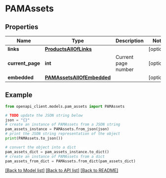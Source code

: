 # PAMAssets


## Properties

Name | Type | Description | Notes
------------ | ------------- | ------------- | -------------
**links** | [**ProductsAllOfLinks**](ProductsAllOfLinks.md) |  | [optional] 
**current_page** | **int** | Current page number | [optional] 
**embedded** | [**PAMAssetsAllOfEmbedded**](PAMAssetsAllOfEmbedded.md) |  | [optional] 

## Example

```python
from openapi_client.models.pam_assets import PAMAssets

# TODO update the JSON string below
json = "{}"
# create an instance of PAMAssets from a JSON string
pam_assets_instance = PAMAssets.from_json(json)
# print the JSON string representation of the object
print(PAMAssets.to_json())

# convert the object into a dict
pam_assets_dict = pam_assets_instance.to_dict()
# create an instance of PAMAssets from a dict
pam_assets_from_dict = PAMAssets.from_dict(pam_assets_dict)
```
[[Back to Model list]](../README.md#documentation-for-models) [[Back to API list]](../README.md#documentation-for-api-endpoints) [[Back to README]](../README.md)


